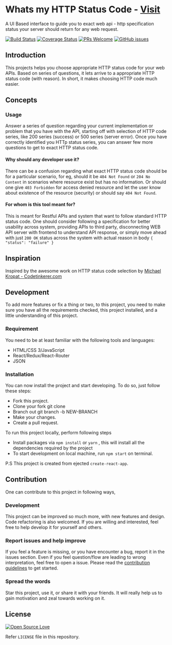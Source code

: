 # Whats my HTTP Status Code - [Visit](https://httpstatuscode.netlify.com)

A UI Based interface to guide you to exact web api - http specification status your server should return for any web request.

[![Build Status](https://travis-ci.org/anubhavsrivastava/whats-my-http-statuscode.svg?branch=master)](https://travis-ci.org/anubhavsrivastava/whats-my-http-statuscode)
[![Coverage Status](https://coveralls.io/repos/github/anubhavsrivastava/whats-my-http-statuscode/badge.svg?branch=master)](https://coveralls.io/github/anubhavsrivastava/whats-my-http-statuscode?branch=master)
[![PRs Welcome](https://img.shields.io/badge/PRs-welcome-brightgreen.svg?style=flat-square)](http://makeapullrequest.com)
[![GitHub issues](https://img.shields.io/github/issues/anubhavsrivastava/whats-my-http-statuscode.svg?style=flat-square)](https://github.com/anubhavsrivastava/whats-my-http-statuscode/issues)

## Introduction

This projects helps you choose appropriate HTTP status code for your web APIs. Based on series of questions, it lets arrive to a appropriate HTTP status code (with reason). In short, it makes choosing HTTP code much easier.

## Concepts

### Usage

Answer a series of question regarding your current implementation or problem that you have with the API, starting off with selection of HTTP code series, like 200 series (success) or 500 series (server error). Once you have correctly identified you HTTp status series, you can answer few more questions to get to exact HTTP status code.

#### Why should any developer use it?

There can be a confusion regarding what exact HTTP status code should be for a particular scenario, for eg, should it be `404 Not Found` or `204 No Content` in scenarios where resource exist but has no information. Or should one give `403 Forbidden` for access denied resource and let the user know about existence of the resource (security) or should say `404 Not Found`.

#### For whom is this tool meant for?

This is meant for Restful APIs and system that want to follow standard HTTP status code. One should consider following a specification for better usability across system, providing APIs to third party, disconnecting WEB API server with frontend to understand API response, or simply move ahead with just `200 OK` status across the system with actual reason in body `{ "status": "failure" }`

## Inspiration

Inspired by the awesome work on HTTP status code selection by [Michael Kropat - Codetinkerer.com](https://www.codetinkerer.com/2015/12/04/choosing-an-http-status-code.html)

## Development

To add more features or fix a thing or two, to this project, you need to make sure you have all the requirements checked, this project installed, and a little understanding of this project.

### Requirement

You need to be at least familiar with the following tools and languages:

-   HTML/CSS 3/JavaScript
-   React/Redux/React-Router
-   JSON

### Installation

You can now install the project and start developing. To do so, just follow these steps:

-   Fork this project.
-   Clone your fork git clone
-   Branch out git branch -b NEW-BRANCH
-   Make your changes.
-   Create a pull request.

To run this project locally, perform following steps

-   Install packages via `npm install` or `yarn` , this will install all the dependencies required by the project
-   To start development on local machine, run `npm start` on terminal.

P.S This project is created from ejected `create-react-app`.

## Contribution

One can contribute to this project in following ways,

### Development

This project can be improved so much more, with new features and design. Code refactoring is also welcomed. If you are willing and interested, feel free to help develop it for yourself and others.

### Report issues and help improve

If you feel a feature is missing, or you have encounter a bug, report it in the issues section. Even if you feel question/flow are leading to wrong interpretation, feel free to open a issue.
Please read the [contribution guidelines](CONTRIBUTING.md) to get started.

### Spread the words

Star this project, use it, or share it with your friends. It will really help us to gain motivation and zeal towards working on it.

## License

[![Open Source Love](https://badges.frapsoft.com/os/mit/mit.svg?v=102)](LICENSE)

Refer `LICENSE` file in this repository.
